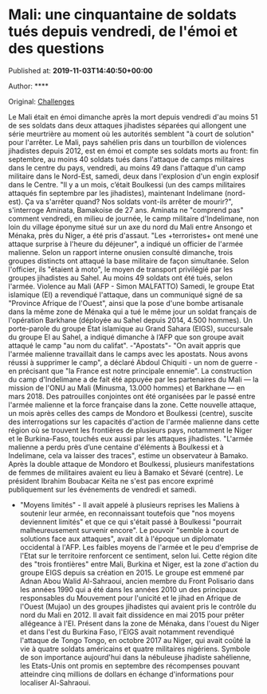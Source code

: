 
# Mali: une cinquantaine de soldats tués depuis vendredi, de l'émoi et des questions

Published at: **2019-11-03T14:40:50+00:00**

Author: ****

Original: [Challenges](https://www.challenges.fr/monde/mali-une-cinquantaine-de-soldats-tues-depuis-vendredi-de-l-emoi-et-des-questions_682970)

Le Mali était en émoi dimanche après la mort depuis vendredi d'au moins 51 de ses soldats dans deux attaques jihadistes séparées qui allongent une série meurtrière au moment où les autorités semblent "à court de solution" pour l'arrêter.
Le Mali, pays sahélien pris dans un tourbillon de violences jihadistes depuis 2012, est en émoi et compte ses soldats morts au front: fin septembre, au moins 40 soldats tués dans l'attaque de camps militaires dans le centre du pays, vendredi, au moins 49 dans l'attaque d'un camp militaire dans le Nord-Est, samedi, deux dans l'explosion d'un engin explosif dans le Centre.
"Il y a un mois, c’était Boulkessi (un des camps militaires attaqués fin septembre par les jihadistes), maintenant Indelimane (nord-est). Ça va s'arrêter quand? Nos soldats vont-ils arrêter de mourir?", s'interroge Aminata, Bamakoise de 27 ans.
Aminata ne "comprend pas" comment vendredi, en milieu de journée, le camp militaire d'Indelimane, non loin du village éponyme situé sur un axe du nord du Mali entre Ansongo et Ménaka, près du Niger, a été pris d'assaut.
"Les +terroristes+ ont mené une attaque surprise à l'heure du déjeuner", a indiqué un officier de l'armée malienne.
Selon un rapport interne onusien consulté dimanche, trois groupes distincts ont attaqué la base militaire de façon simultanée.
Selon l'officier, ils "étaient à moto", le moyen de transport privilégié par les groupes jihadistes au Sahel. Au moins 49 soldats ont été tués, selon l'armée.
Violence au Mali (AFP - Simon MALFATTO)
Samedi, le groupe Etat islamique (EI) a revendiqué l'attaque, dans un communiqué signé de sa "Province Afrique de l'Ouest", ainsi que la pose d'une bombe artisanale dans la même zone de Ménaka qui a tué le même jour un soldat français de l'opération Barkhane (déployée au Sahel depuis 2014, 4.500 hommes).
Un porte-parole du groupe Etat islamique au Grand Sahara (EIGS), succursale du groupe EI au Sahel, a indiqué dimanche à l’AFP que son groupe avait attaqué le camp "au nom du califat".
-"Apostats"-
"On avait appris que l'armée malienne travaillait dans le camps avec les apostats. Nous avons réussi à supprimer le camp", a déclaré Abdoul Chiquiti - un nom de guerre - en précisant que "la France est notre principale ennemie".
La construction du camp d'Indelimane a de fait été appuyée par les partenaires du Mali — la mission de l'ONU au Mali (Minusma, 13.000 hommes) et Barkhane — en mars 2018. Des patrouilles conjointes ont été organisées par le passé entre l'armée malienne et la force française dans la zone.
Cette nouvelle attaque, un mois après celles des camps de Mondoro et Boulkessi (centre), suscite des interrogations sur les capacités d'action de l'armée malienne dans cette région où se trouvent les frontières de plusieurs pays, notamment le Niger et le Burkina-Faso, touchés eux aussi par les attaques jihadistes.
"L'armée malienne a perdu près d’une centaine d'éléments à Boulkessi et à Indelimane, cela va laisser des traces", estime un observateur à Bamako.
Après la double attaque de Mondoro et Boulkessi, plusieurs manifestations de femmes de militaires avaient eu lieu à Bamako et Sévaré (centre).
Le président Ibrahim Boubacar Keïta ne s'est pas encore exprimé publiquement sur les événements de vendredi et samedi.
- "Moyens limités" -
Il avait appelé à plusieurs reprises les Maliens à soutenir leur armée, en reconnaissant toutefois que "nos moyens deviennent limités" et que ce qui s'était passé à Boulkessi "pourrait malheureusement survenir encore".
Le pouvoir "semble à court de solutions face aux attaques", avait dit à l'époque un diplomate occidental à l'AFP. Les faibles moyens de l'armée et le peu d'emprise de l'Etat sur le territoire renforcent ce sentiment, selon lui.
Cette région dite des "trois frontières" entre Mali, Burkina et Niger, est la zone d'action du groupe EIGS depuis sa création en 2015.
Le groupe est emmené par Adnan Abou Walid Al-Sahraoui, ancien membre du Front Polisario dans les années 1990 qui a été dans les années 2010 un des principaux responsables du Mouvement pour l'unicité et le jihad en Afrique de l'Ouest (Mujao) un des groupes jihadistes qui avaient pris le contrôle du nord du Mali en 2012.
Il avait fait dissidence en mai 2015 pour prêter allégeance à l'EI. Présent dans la zone de Ménaka, dans l'ouest du Niger et dans l'est du Burkina Faso, l'EIGS avait notamment revendiqué l'attaque de Tongo Tongo, en octobre 2017 au Niger, qui avait coûté la vie à quatre soldats américains et quatre militaires nigériens.
Symbole de son importance aujourd'hui dans la nébuleuse jihadiste sahélienne, les Etats-Unis ont promis en septembre des récompenses pouvant atteindre cinq millions de dollars en échange d'informations pour localiser Al-Sahraoui.
